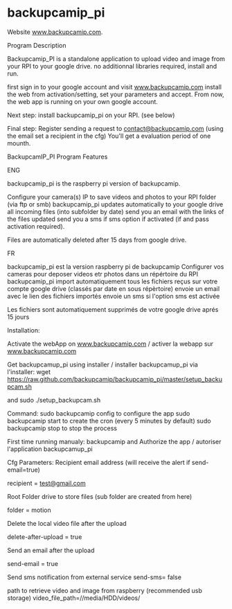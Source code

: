 # backupcamip_pi

Website www.backupcamip.com.

Program Description

Backupcamip_PI is a standalone application to upload video and image from your RPI to your google drive.
no additionnal libraries required, install and run.

first sign in to your google account and visit www.backupcamip.com
install the web from activation/setting, set your parameters and accept.
From now, the web app is running on your own google account.

Next step: install backupcamip_pi on your RPI.
(see below)

Final step: Register sending a request to contact@backupcamip.com (using the email set a recipient in the cfg)
You'll get a evaluation period of one mounth. 

BackupcamIP_PI Program Features

ENG

backupcamip_pi is the raspberry pi version of backupcamip.

Configure your camera(s) IP to save videos and photos to your RPI folder (via ftp or smb)
backupcamip_pi updates automatically to your google drive all incoming files (into subfolder by date)
send you an email with the links of the  files updated
send you a sms if sms option if activated (if and pass activation required).

Files are automatically deleted after 15 days from google drive.

FR

backupcamip_pi est la version raspberry pi de backupcamip
Configurer vos cameras pour deposer videos etr photos dans un répértoire du RPI
backupcamip_pi import automatiquement tous les fichiers reçus sur votre compte google drive (classés par date en sous répèrtoire)
envoie un email avec le lien des fichiers importés
envoie un sms si l'option sms est activée

Les fichiers sont automatiquement supprimés de votre google drive aprés 15 jours

Installation:

Activate the webApp on www.backupcamip.com / activer la webapp sur www.backupcamip.com

Get backupcamup_pi using installer / installer backupcamup_pi via l'installer:
wget https://raw.github.com/backupcamip/backupcamip_pi/master/setup_backupcam.sh

and sudo ./setup_backupcam.sh

Command:
sudo backupcamip config to configure the app
sudo backupcamip start to create the cron (every 5 minutes by default)
sudo backupcamip stop to stop the process

First time running manualy:
backupcamip and 
Authorize the app / autoriser l'application backupcamup_pi

Cfg Parameters:
Recipient email address (will receive the alert if send-email=true)

recipient = test@gmail.com 

Root Folder drive to store files (sub folder are created from here)

folder = motion

Delete the local video file after the upload

delete-after-upload = true

Send an email after the upload

send-email = true

Send sms notification from external service 
send-sms= false

path to retrieve video and image from raspberry (recommended usb storage)
video_file_path=//media/HDD/videos/



